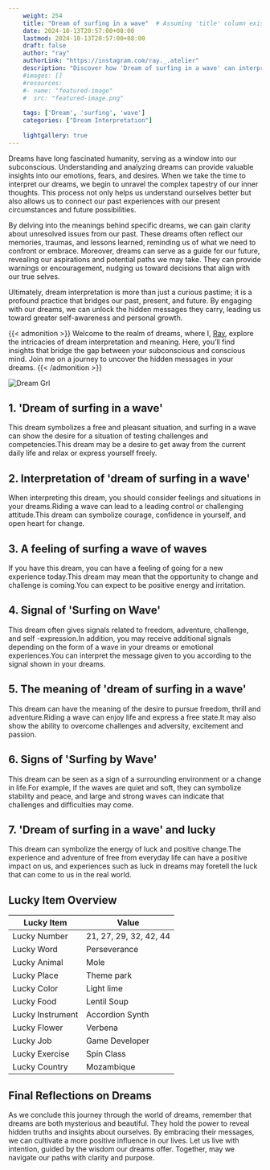```yaml
---
    weight: 254
    title: "Dream of surfing in a wave"  # Assuming 'title' column exists
    date: 2024-10-13T20:57:00+08:00
    lastmod: 2024-10-13T20:57:00+08:00
    draft: false
    author: "ray"
    authorLink: "https://instagram.com/ray._.atelier"
    description: "Discover how 'Dream of surfing in a wave' can interpret your future and uncover its significant meanings in your life."
    #images: []
    #resources:
    #- name: "featured-image"
    #  src: "featured-image.png"
    
    tags: ['Dream', 'surfing', 'wave']
    categories: ["Dream Interpretation"]
    
    lightgallery: true
---
```

    
Dreams have long fascinated humanity, serving as a window into our subconscious. Understanding and analyzing dreams can provide valuable insights into our emotions, fears, and desires. When we take the time to interpret our dreams, we begin to unravel the complex tapestry of our inner thoughts. This process not only helps us understand ourselves better but also allows us to connect our past experiences with our present circumstances and future possibilities.

By delving into the meanings behind specific dreams, we can gain clarity about unresolved issues from our past. These dreams often reflect our memories, traumas, and lessons learned, reminding us of what we need to confront or embrace. Moreover, dreams can serve as a guide for our future, revealing our aspirations and potential paths we may take. They can provide warnings or encouragement, nudging us toward decisions that align with our true selves.

Ultimately, dream interpretation is more than just a curious pastime; it is a profound practice that bridges our past, present, and future. By engaging with our dreams, we can unlock the hidden messages they carry, leading us toward greater self-awareness and personal growth.

{{< admonition >}}
Welcome to the realm of dreams, where I, [Ray](https://instagram.com/ray._.atelier), explore the intricacies of dream interpretation and meaning. Here, you’ll find insights that bridge the gap between your subconscious and conscious mind. Join me on a journey to uncover the hidden messages in your dreams.
{{< /admonition >}}

![Dream Grl](https://cdn.pixabay.com/photo/2017/11/02/03/35/gothic-2910057_1280.jpg "Dream Grl")

## 1. 'Dream of surfing in a wave'
This dream symbolizes a free and pleasant situation, and surfing in a wave can show the desire for a situation of testing challenges and competencies.This dream may be a desire to get away from the current daily life and relax or express yourself freely.

## 2. Interpretation of 'dream of surfing in a wave'
When interpreting this dream, you should consider feelings and situations in your dreams.Riding a wave can lead to a leading control or challenging attitude.This dream can symbolize courage, confidence in yourself, and open heart for change.

## 3. A feeling of surfing a wave of waves
If you have this dream, you can have a feeling of going for a new experience today.This dream may mean that the opportunity to change and challenge is coming.You can expect to be positive energy and irritation.

## 4. Signal of 'Surfing on Wave'
This dream often gives signals related to freedom, adventure, challenge, and self -expression.In addition, you may receive additional signals depending on the form of a wave in your dreams or emotional experiences.You can interpret the message given to you according to the signal shown in your dreams.

## 5. The meaning of 'dream of surfing in a wave'
This dream can have the meaning of the desire to pursue freedom, thrill and adventure.Riding a wave can enjoy life and express a free state.It may also show the ability to overcome challenges and adversity, excitement and passion.

## 6. Signs of 'Surfing by Wave'
This dream can be seen as a sign of a surrounding environment or a change in life.For example, if the waves are quiet and soft, they can symbolize stability and peace, and large and strong waves can indicate that challenges and difficulties may come.

## 7. 'Dream of surfing in a wave' and lucky
This dream can symbolize the energy of luck and positive change.The experience and adventure of free from everyday life can have a positive impact on us, and experiences such as luck in dreams may foretell the luck that can come to us in the real world.

## Lucky Item Overview
| Lucky Item          | Value              |
|---------------|--------------------|
| Lucky Number        | 21, 27, 29, 32, 42, 44  |
| Lucky Word          | Perseverance |
| Lucky Animal        | Mole |
| Lucky Place         | Theme park     |
| Lucky Color         | Light lime     |
| Lucky Food          | Lentil Soup      |
| Lucky Instrument    | Accordion Synth |
| Lucky Flower        | Verbena    |
| Lucky Job           | Game Developer       |
| Lucky Exercise      | Spin Class  |
| Lucky Country       | Mozambique    |


##  Final Reflections on Dreams

As we conclude this journey through the world of dreams, remember that dreams are both mysterious and beautiful. They hold the power to reveal hidden truths and insights about ourselves. By embracing their messages, we can cultivate a more positive influence in our lives. Let us live with intention, guided by the wisdom our dreams offer. Together, may we navigate our paths with clarity and purpose.
